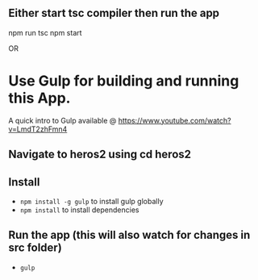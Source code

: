 ## Either start tsc compiler then run the app
npm run tsc 
npm start

OR

# Use Gulp for building and running this App.
A quick intro to Gulp available @ https://www.youtube.com/watch?v=LmdT2zhFmn4

## Navigate to heros2 using cd heros2

## Install

* `npm install -g gulp` to install gulp globally
* `npm install` to install dependencies

## Run the app (this will also watch for changes in src folder)
* `gulp` 


